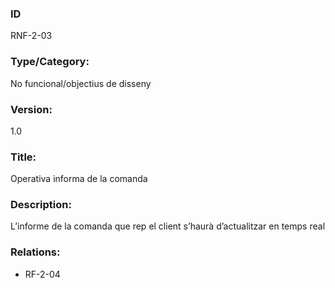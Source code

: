 ### ID
RNF-2-03
### Type/Category:
No funcional/objectius de disseny
### Version:
1.0
### Title:
Operativa informa de la comanda
### Description:
L’informe de la comanda que rep el client s’haurà d’actualitzar en temps real
### Relations:
* RF-2-04
